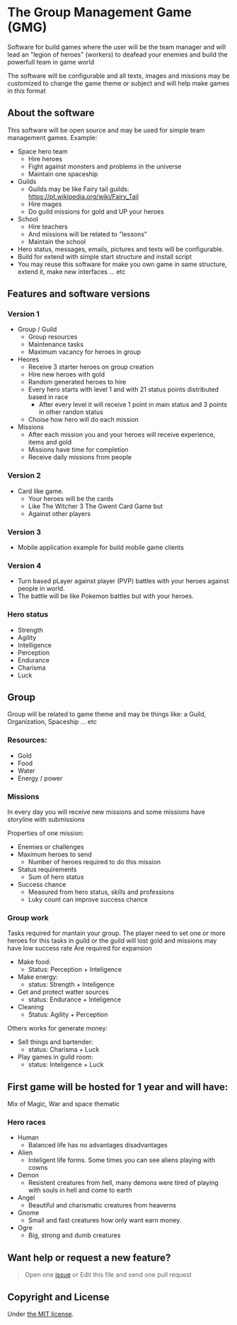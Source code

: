 # The Group Management Game (GMG)

Software for build games where the user will be the team manager and will lead an "legion of heroes" (workers) to deafead your enemies and build the powerfull team in game world

The software will be configurable and all texts, images and missions may be customized to change the game theme or subject and will help make games in this format

## About the software

This software will be open source and may be used for simple team management games. Example:
  
- Space hero team
  - Hire heroes
  - Fight against monsters and problems in the universe
  - Maintain one spaceship
- Guilds
  - Guilds may be like Fairy tail guilds: https://pt.wikipedia.org/wiki/Fairy_Tail
  - Hire mages
  - Do guild missions for gold and UP your heroes
- School
  - Hire teachers
  - And missions will be related to "lessons"
  - Maintain the school
- Hero status, messages, emails, pictures and texts will be configurable.
- Build for extend with simple start structure and install script 
- You may reuse this software for make you own game in same structure, extend it, make new interfaces ... etc

## Features and software versions

### Version 1

- Group / Guild
  - Group resources
  - Maintenance tasks  
  - Maximum vacancy for heroes in group
- Heores
  - Receive 3 starter heroes on group creation
  - Hire new heroes with gold
  - Random generated heroes to hire
  - Every hero starts with level 1 and with 21 status points distributed based in race
    - After every level it will receive 1 point in main status and 3 points in other randon status 
  - Choise how hero will do each mission
- Missions
  - After each mission you and your heroes will receive experience, items and gold
  - Missions have time for completion
  - Receive daily missions from people

### Version 2

- Card like game. 
  - Your heroes will be the cards
  - Like The Witcher 3 The Gwent Card Game but 
  - Against other players

### Version 3

- Mobile application example for build mobile game clients

### Version 4

- Turn based pLayer against player (PVP) battles with your heroes against people in world.
- The battle will be like Pokemon battles but with your heroes.

### Hero status

- Strength
- Agility
- Intelligence
- Perception
- Endurance
- Charisma
- Luck

## Group

Group will be related to game theme and may be things like: a Guild, Organization, Spaceship ... etc

### Resources:

- Gold
- Food
- Water
- Energy / power

### Missions

In every day you will receive new missions and some missions have storyline with submissions

Properties of one mission:
- Enemies or challenges
- Maximum heroes to send
  - Number of heroes required to do this mission
- Status requirements
  - Sum of hero status
- Success chance
  - Measured from hero status, skills and professions
  - Luky count can improve success chance 

### Group work

Tasks required for mantain your group. 
The player need to set one or more heroes for this tasks in guild or the guild will lost gold and missions may have low success rate
Are required for expansion

- Make food:
  - Status: Perception + Inteligence 
- Make energy:
  - status: Strength + Inteligence
- Get and protect watter sources
  - status: Endurance + Inteligence 
- Cleaning
  - Status: Agility + Perception

Others works for generate money:

- Sell things and bartender:
  - status: Charisma + Luck
- Play games in guild room:
  - status: Inteligence + Luck 

## First game will be hosted for 1 year and will have:

Mix of Magic, War and space thematic

### Hero races 

- Human
  - Balanced life has no advantages disadvantages
- Alien
  - Inteligent life forms. Some times you can see aliens playing with cowns
- Demon
  - Resistent creatures from hell, many demons were tired of playing with souls in hell and come to earth
- Angel
  - Beautiful and charismatic creatures from heaverns
- Gnome
  - Small and fast creatures how only want earn money. 
- Ogre
  - Big, strong and dumb creatures

## Want help or request a new feature?

> Open one [issue](https://github.com/tgmg/guild-game/issues/new) or Edit this file and send one pull request

## Copyright and License

Under [the MIT license](LICENSE.md).
